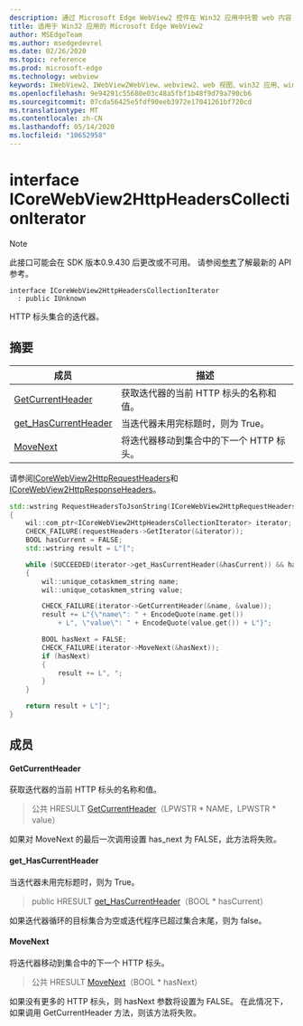 ```yaml
---
description: 通过 Microsoft Edge WebView2 控件在 Win32 应用中托管 web 内容
title: 适用于 Win32 应用的 Microsoft Edge WebView2
author: MSEdgeTeam
ms.author: msedgedevrel
ms.date: 02/26/2020
ms.topic: reference
ms.prod: microsoft-edge
ms.technology: webview
keywords: IWebView2、IWebView2WebView、webview2、web 视图、win32 应用、win32、edge、ICoreWebView2、ICoreWebView2Host、浏览器控件、边缘 html
ms.openlocfilehash: 9e94291c55680e03c48a5fbf1b48f9d79a790cb6
ms.sourcegitcommit: 07cda56425e5fdf90eeb3972e17041261bf720cd
ms.translationtype: MT
ms.contentlocale: zh-CN
ms.lasthandoff: 05/14/2020
ms.locfileid: "10652958"
---
```

# interface ICoreWebView2HttpHeadersCollectionIterator 

> [!NOTE]
> 此接口可能会在 SDK 版本0.9.430 后更改或不可用。 请参阅[参考](../../../webview2-api-reference.md)了解最新的 API 参考。

```
interface ICoreWebView2HttpHeadersCollectionIterator
  : public IUnknown
```

HTTP 标头集合的迭代器。

## 摘要

 成员                        | 描述
--------------------------------|---------------------------------------------
[GetCurrentHeader](#getcurrentheader) | 获取迭代器的当前 HTTP 标头的名称和值。
[get_HasCurrentHeader](#get_hascurrentheader) | 当迭代器未用完标题时，则为 True。
[MoveNext](#movenext) | 将迭代器移动到集合中的下一个 HTTP 标头。

请参阅[ICoreWebView2HttpRequestHeaders](ICoreWebView2HttpRequestHeaders.md)和[ICoreWebView2HttpResponseHeaders](ICoreWebView2HttpResponseHeaders.md)。 

```cpp
std::wstring RequestHeadersToJsonString(ICoreWebView2HttpRequestHeaders* requestHeaders)
{
    wil::com_ptr<ICoreWebView2HttpHeadersCollectionIterator> iterator;
    CHECK_FAILURE(requestHeaders->GetIterator(&iterator));
    BOOL hasCurrent = FALSE;
    std::wstring result = L"[";

    while (SUCCEEDED(iterator->get_HasCurrentHeader(&hasCurrent)) && hasCurrent)
    {
        wil::unique_cotaskmem_string name;
        wil::unique_cotaskmem_string value;

        CHECK_FAILURE(iterator->GetCurrentHeader(&name, &value));
        result += L"{\"name\": " + EncodeQuote(name.get())
            + L", \"value\": " + EncodeQuote(value.get()) + L"}";

        BOOL hasNext = FALSE;
        CHECK_FAILURE(iterator->MoveNext(&hasNext));
        if (hasNext)
        {
            result += L", ";
        }
    }

    return result + L"]";
}
```

## 成员

#### GetCurrentHeader 

获取迭代器的当前 HTTP 标头的名称和值。

> 公共 HRESULT [GetCurrentHeader](#getcurrentheader)（LPWSTR * NAME，LPWSTR * value）

如果对 MoveNext 的最后一次调用设置 has_next 为 FALSE，此方法将失败。

#### get_HasCurrentHeader 

当迭代器未用完标题时，则为 True。

> public HRESULT [get_HasCurrentHeader](#get_hascurrentheader)（BOOL * hasCurrent）

如果迭代器循环的目标集合为空或迭代程序已超过集合末尾，则为 false。

#### MoveNext 

将迭代器移动到集合中的下一个 HTTP 标头。

> 公共 HRESULT [MoveNext](#movenext)（BOOL * hasNext）

如果没有更多的 HTTP 标头，则 hasNext 参数将设置为 FALSE。 在此情况下，如果调用 GetCurrentHeader 方法，则该方法将失败。

